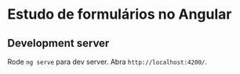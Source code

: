 # Estudo de formulários no Angular

## Development server

Rode `ng serve` para dev server. Abra `http://localhost:4200/`.


